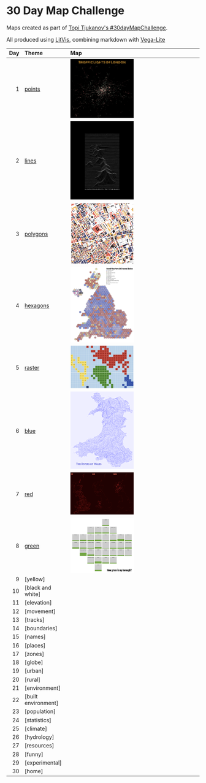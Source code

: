 # 30 Day Map Challenge

Maps created as part of [Topi Tjukanov's #30dayMapChallenge](https://twitter.com/tjukanov/status/1187713840550744066).

All produced using [LitVis](https://github.com/gicentre/litvis), combining markdown with [Vega-Lite](https://vega.github.io/vega-lite)

| Day | Theme                      | Map                                                        |
| --: | :------------------------- | :--------------------------------------------------------- |
|   1 | [points](d01Points.md)     | [<img src="images/day01.png" width=50% />](d01Points.md)   |
|   2 | [lines ](d02Lines.md)      | [<img src="images/day02.png" width=50% />](d02Lines.md)    |
|   3 | [polygons](d03Polygons.md) | [<img src="images/day03.png" width=50% />](d03Polygons.md) |
|   4 | [hexagons](d04Hexagons.md) | [<img src="images/day04.png" width=50% />](d04Hexagons.md) |
|   5 | [raster](d05Raster.md)     | [<img src="images/day05.png" width=50% />](d05Raster.md)   |
|   6 | [blue](d06Blue.md)         | [<img src="images/day06.png" width=50% />](d06Blue.md)     |
|   7 | [red](d07Red.md)           | [<img src="images/day07.png" width=50% />](d07Red.md)      |
|   8 | [green](d08Green.md)       | [<img src="images/day08.png" width=50% />](d08Green.md)    |
|   9 | [yellow]                   |                                                            |
|  10 | [black and white]          |                                                            |
|  11 | [elevation]                |                                                            |
|  12 | [movement]                 |                                                            |
|  13 | [tracks]                   |                                                            |
|  14 | [boundaries]               |                                                            |
|  15 | [names]                    |                                                            |
|  16 | [places]                   |                                                            |
|  17 | [zones]                    |                                                            |
|  18 | [globe]                    |                                                            |
|  19 | [urban]                    |                                                            |
|  20 | [rural]                    |                                                            |
|  21 | [environment]              |                                                            |
|  22 | [built environment]        |                                                            |
|  23 | [population]               |                                                            |
|  24 | [statistics]               |                                                            |
|  25 | [climate]                  |                                                            |
|  26 | [hydrology]                |                                                            |
|  27 | [resources]                |                                                            |
|  28 | [funny]                    |                                                            |
|  29 | [experimental]             |                                                            |
|  30 | [home]                     |                                                            |
